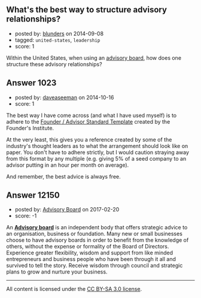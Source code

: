## What's the best way to structure advisory relationships?

- posted by: [blunders](https://stackexchange.com/users/216182/blunders) on 2014-09-08
- tagged: `united-states`, `leadership`
- score: 1

<p>Within the United States, when using an <a href="http://en.wikipedia.org/wiki/Advisory_board" rel="nofollow">advisory board</a>, how does one structure these advisory relationships?</p>



## Answer 1023

- posted by: [daveaseeman](https://stackexchange.com/users/4833162/daveaseeman) on 2014-10-16
- score: 1

<p>The best way I have come across (and what I have used myself) is to adhere to the <a href="http://fi.co/contents/fast#" rel="nofollow" title="Founder/Advisor Standard Template">Founder / Advisor Standard Template</a> created by the Founder's Institute. </p>

<p>At the very least, this gives you a reference created by some of the industry's thought leaders as to what the arrangement should look like on paper. You don't have to adhere strictly, but I would caution straying away from this format by any multiple (e.g. giving 5% of a seed company to an advisor putting in an hour per month on average).</p>

<p>And remember, the best advice is always free.</p>



## Answer 12150

- posted by: [Advisory Board](https://stackexchange.com/users/10289266/advisory-board) on 2017-02-20
- score: -1

<p>An <a href="http://www.theadvisoryboards.co.za/what-is-the-role-of-an-advisory-board/" rel="nofollow noreferrer"><strong>Advisory board</strong></a> is an independent body that offers strategic advice to an organisation, business or foundation. Many new or small businesses choose to have advisory boards in order to benefit from the knowledge of others, without the expense or formality of the Board of Directors. Experience greater flexibility, wisdom and support from like minded entrepreneurs and business people who have been through it all and survived to tell the story. Receive wisdom through council and strategic plans to grow and nurture your business.</p>




---

All content is licensed under the [CC BY-SA 3.0 license](https://creativecommons.org/licenses/by-sa/3.0/).
